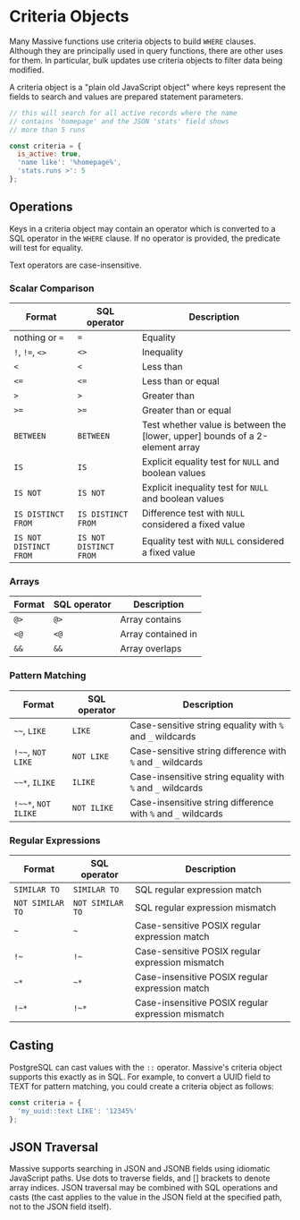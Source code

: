# Criteria Objects

Many Massive functions use criteria objects to build `WHERE` clauses. Although they are principally used in query functions, there are other uses for them. In particular, bulk updates use criteria objects to filter data being modified.

A criteria object is a "plain old JavaScript object" where keys represent the fields to search and values are prepared statement parameters.

```javascript
// this will search for all active records where the name
// contains 'homepage' and the JSON 'stats' field shows
// more than 5 runs

const criteria = {
  is_active: true,
  'name like': '%homepage%',
  'stats.runs >': 5
};
```

## Operations

Keys in a criteria object may contain an operator which is converted to a SQL operator in the `WHERE` clause. If no operator is provided, the predicate will test for equality.

Text operators are case-insensitive.

### Scalar Comparison

| Format | SQL operator | Description|
|--------|--------------|------------|
| nothing or `=` | `=` | Equality |
| `!`, `!=`, `<>` | `<>` | Inequality |
| `<` | `<`| Less than |
| `<=` | `<=` | Less than or equal |
| `>` | `>` | Greater than |
| `>=` | `>=` | Greater than or equal |
| `BETWEEN` | `BETWEEN` | Test whether value is between the [lower, upper] bounds of a 2-element array |
| `IS` | `IS` | Explicit equality test for `NULL` and boolean values |
| `IS NOT` | `IS NOT` | Explicit inequality test for `NULL` and boolean values |
| `IS DISTINCT FROM` | `IS DISTINCT FROM` | Difference test with `NULL` considered a fixed value |
| `IS NOT DISTINCT FROM` | `IS NOT DISTINCT FROM` | Equality test with `NULL` considered a fixed value |

### Arrays

| Format | SQL operator | Description|
|--------|--------------|------------|
| `@>` | `@>` | Array contains |
| `<@` | `<@` | Array contained in |
| `&&` | `&&` | Array overlaps |

### Pattern Matching

| Format | SQL operator | Description|
|--------|--------------|------------|
| `~~`, `LIKE` | `LIKE` | Case-sensitive string equality with `%` and `_` wildcards |
| `!~~`, `NOT LIKE` | `NOT LIKE` | Case-sensitive string difference with `%` and `_` wildcards |
| `~~*`, `ILIKE` | `ILIKE` | Case-insensitive string equality with `%` and `_` wildcards |
| `!~~*`, `NOT ILIKE` | `NOT ILIKE` | Case-insensitive string difference with `%` and `_` wildcards |

### Regular Expressions

| Format | SQL operator | Description|
|--------|--------------|------------|
| `SIMILAR TO` | `SIMILAR TO` | SQL regular expression match |
| `NOT SIMILAR TO` | `NOT SIMILAR TO` | SQL regular expression mismatch |
| `~` | `~` | Case-sensitive POSIX regular expression match |
| `!~` | `!~` | Case-sensitive POSIX regular expression mismatch |
| `~*` | `~*` | Case-insensitive POSIX regular expression match |
| `!~*` | `!~*` | Case-insensitive POSIX regular expression mismatch |

## Casting

PostgreSQL can cast values with the `::` operator. Massive's criteria object supports this exactly as in SQL. For example, to convert a UUID field to TEXT for pattern matching, you could create a criteria object as follows:

```javascript
const criteria = {
  'my_uuid::text LIKE': '12345%'
};
```

## JSON Traversal

Massive supports searching in JSON and JSONB fields using idiomatic JavaScript paths. Use dots to traverse fields, and [] brackets to denote array indices. JSON traversal may be combined with SQL operations and casts (the cast applies to the value in the JSON field at the specified path, not to the JSON field itself).
